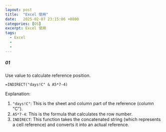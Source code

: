 ```yaml
---
layout: post
title:  "Excel 使用"
date:   2025-02-07 23:15:06 +0800
categories: [OS]
excerpt: Excel 使用
tags:
  - Excel
  - 
  - 
---
```



##### 01

Use value to calculate reference position. 

```
=INDIRECT("days!C" & A5*7-4)
```
Explanation:

1. `"days!C"`: This is the sheet and column part of the reference (column "C").
2. `A5*7-4`: This is the formula that calculates the row number.
3. `INDIRECT`: This function takes the concatenated string (which represents a cell reference) and converts it into an actual reference.
